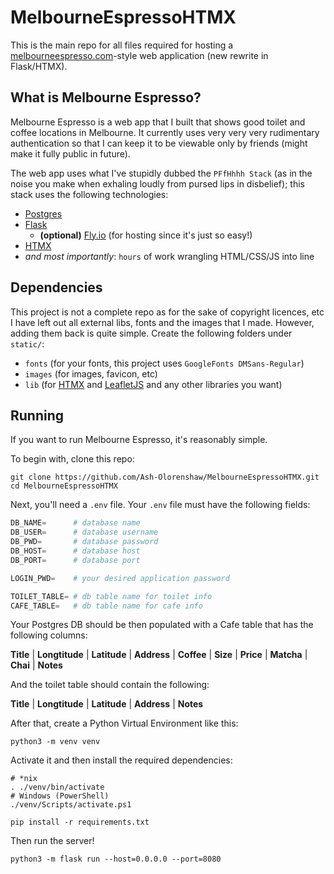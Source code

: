 # MelbourneEspressoHTMX

This is the main repo for all files required for hosting a [melbourneespresso.com](https://melbourneespresso.com)-style web application (new rewrite in Flask/HTMX).

## What is Melbourne Espresso?

Melbourne Espresso is a web app that I built that shows good toilet and coffee locations in Melbourne. It currently uses very very very rudimentary authentication so that I can keep it to be viewable only by friends (might make it fully public in future).

The web app uses what I've stupidly dubbed the `PFfHhhh Stack` (as in the noise you make when exhaling loudly from pursed lips in disbelief); this stack uses the following technologies:

 - [Postgres](https://www.postgresql.org/)
 - [Flask](https://github.com/pallets/flask)
   - **(optional)** [Fly.io](https://fly.io/) (for hosting since it's just so easy!)
 - [HTMX](https://github.com/bigskysoftware/htmx)
 - *and most importantly*: `hours` of work wrangling HTML/CSS/JS into line

## Dependencies

This project is not a complete repo as for the sake of copyright licences, etc I have left out all external libs, fonts and the images that I made. However, adding them back is quite simple. Create the following folders under `static/`:
- `fonts` (for your fonts, this project uses `GoogleFonts DMSans-Regular`)
- `images` (for images, favicon, etc)
- `lib` (for [HTMX](https://github.com/bigskysoftware/htmx) and [LeafletJS](https://github.com/Leaflet/Leaflet) and any other libraries you want)

## Running

If you want to run Melbourne Espresso, it's reasonably simple. 

To begin with, clone this repo:
```nu-script
git clone https://github.com/Ash-Olorenshaw/MelbourneEspressoHTMX.git
cd MelbourneEspressoHTMX
```

Next, you'll need a `.env` file. Your `.env` file must have the following fields:

```python
DB_NAME=      # database name
DB_USER=      # database username
DB_PWD=       # database password
DB_HOST=      # database host
DB_PORT=      # database port

LOGIN_PWD=    # your desired application password

TOILET_TABLE= # db table name for toilet info
CAFE_TABLE=   # db table name for cafe info
```

Your Postgres DB should be then populated with a Cafe table that has the following columns:

**Title** | **Longtitude** | **Latitude** | **Address** | **Coffee** | **Size** | **Price** | **Matcha** | **Chai** | **Notes**

And the toilet table should contain the following:

**Title** | **Longtitude** | **Latitude** | **Address** | **Notes**

After that, create a Python Virtual Environment like this:

```nu-script
python3 -m venv venv
```

Activate it and then install the required dependencies:

```nu-script
# *nix
. ./venv/bin/activate
# Windows (PowerShell)
./venv/Scripts/activate.ps1

pip install -r requirements.txt
```

Then run the server!

```nu-script
python3 -m flask run --host=0.0.0.0 --port=8080
```
